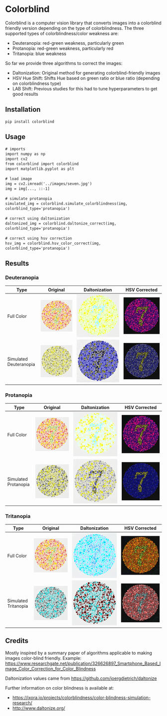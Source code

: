 # Colorblind

Colorblind is a computer vision library that converts images into a
colorblind friendly version depending on the type of colorblindness.
The three supported types of colorblindness/color weakness are:

* Deuteranopia: red-green weakness, particularly green
* Protanopia: red-green weakness, particularly red
* Tritanopia: blue weakness

So far we provide three algorithms to correct the images:

* Daltonization: Original method for generating colorblind-friendly images
* HSV Hue Shift: Shifts Hue based on green ratio or blue ratio (depending on colorblindness type)
* LAB Shift: Previous studies for this had to tune hyperparameters to get good results


## Installation

```
pip install colorblind
```

## Usage
```
# imports
import numpy as np
import cv2
from colorblind import colorblind
import matplotlib.pyplot as plt

# load image
img = cv2.imread('../images/seven.jpg')
img = img[..., ::-1]

# simulate protanopia
simulated_img = colorblind.simulate_colorblindness(img, colorblind_type='protanopia')

# correct using daltonization
daltonized_img = colorblind.daltonize_correct(img, colorblind_type='protanopia')

# correct using hsv correction
hsv_img = colorblind.hsv_color_correct(img, colorblind_type='protanopia')
```

## Results

### Deuteranopia
| Type | Original | Daltonization | HSV Corrected |
|----------|------------|---------------|---------------|
| Full Color |![](images/seven.jpg) | ![](images/duteranopia_daltonized_img.jpg) | ![](images/protanopia_hsv_img.jpg) |
| Simulated Deuteranopia | ![](images/duteranopia_img.jpg) | ![](images/duteranopia_daltonized_view_img.jpg) | ![](images/duteranopia_hsv_view_img.jpg) |

### Protanopia
| Type | Original | Daltonization | HSV Corrected |
|----------|------------|---------------|---------------|
| Full Color |![](images/seven.jpg) | ![](images/protanopia_daltonized_img.jpg) | ![](images/protanopia_hsv_img.jpg) |
| Simulated Protanopia | ![](images/protanopia_img.jpg) | ![](images/protanopia_daltonized_view_img.jpg) | ![](images/protanopia_hsv_view_img.jpg) |

### Tritanopia
| Type | Original | Daltonization | HSV Corrected |
|----------|------------|---------------|---------------|
| Full Color |![](images/seven.jpg) | ![](images/tritanopia_daltonized_img.jpg) | ![](images/tritanopia_hsv_img.jpg) |
| Simulated Tritanopia | ![](images/tritanopia_img.jpg) | ![](images/tritanopia_daltonized_view_img.jpg) | ![](images/tritanopia_hsv_view_img.jpg) |

## Credits

Mostly inspired by a summary paper of algorithms applicable to making images color-blind friendly.
Example: https://www.researchgate.net/publication/326626897_Smartphone_Based_Image_Color_Correction_for_Color_Blindness

Daltonization values came from https://github.com/joergdietrich/daltonize

Further information on color blindness is available at:
* https://ixora.io/projects/colorblindness/color-blindness-simulation-research/
* http://www.daltonize.org/

